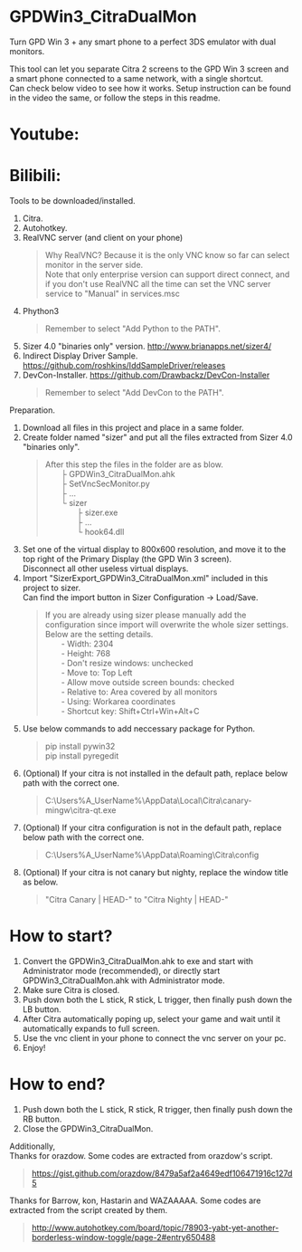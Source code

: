 # GPDWin3_CitraDualMon
Turn GPD Win 3 + any smart phone to a perfect 3DS emulator with dual monitors.

This tool can let you separate Citra 2 screens to the GPD Win 3 screen and a smart phone connected to a same network, with a single shortcut.  
Can check below video to see how it works. Setup instruction can be found in the video the same, or follow the steps in this readme.  
# Youtube:  

# Bilibili:  


Tools to be downloaded/installed.
1. Citra.
2. Autohotkey.
3. RealVNC server (and client on your phone)  
   > Why RealVNC? Because it is the only VNC know so far can select monitor in the server side.  
   > Note that only enterprise version can support direct connect, and if you don't use RealVNC all the time can set the VNC server service to "Manual" in services.msc  
4. Phython3
   > Remember to select "Add Python to the PATH".
5. Sizer 4.0 "binaries only" version. http://www.brianapps.net/sizer4/
6. Indirect Display Driver Sample. https://github.com/roshkins/IddSampleDriver/releases
7. DevCon-Installer. https://github.com/Drawbackz/DevCon-Installer
   > Remember to select "Add DevCon to the PATH".  

Preparation.
1. Download all files in this project and place in a same folder.
2. Create folder named "sizer" and put all the files extracted from Sizer 4.0 "binaries only".
   > After this step the files in the folder are as blow.  
     ├ GPDWin3_CitraDualMon.ahk  
     ├ SetVncSecMonitor.py  
     ├ ...  
     └ sizer  
       ├ sizer.exe  
       ├ ...  
       └ hook64.dll  
3. Set one of the virtual display to 800x600 resolution, and move it to the top right of the Primary Display (the GPD Win 3 screen).  
   Disconnect all other useless virtual displays.  
4. Import "SizerExport_GPDWin3_CitraDualMon.xml" included in this project to sizer.  
   Can find the import button in Sizer Configuration -> Load/Save.
   > If you are already using sizer please manually add the configuration since import will overwrite the whole sizer settings.  
     Below are the setting details.  
       - Width: 2304  
       - Height: 768  
       - Don't resize windows: unchecked  
       - Move to: Top Left  
       - Allow move outside screen bounds: checked  
       - Relative to: Area covered by all monitors  
       - Using: Workarea coordinates  
       - Shortcut key: Shift+Ctrl+Win+Alt+C  
5. Use below commands to add neccessary package for Python.
   > pip install pywin32  
     pip install pyregedit
6. (Optional) If your citra is not installed in the default path, replace below path with the correct one.
   > C:\Users\%A_UserName%\AppData\Local\Citra\canary-mingw\citra-qt.exe
7. (Optional) If your citra configuration is not in the default path, replace below path with the correct one.
   > C:\Users\%A_UserName%\AppData\Roaming\Citra\config
8. (Optional) If your citra is not canary but nighty, replace the window title as below.  
   > "Citra Canary | HEAD-" to "Citra Nighty | HEAD-"  

# How to start?
1. Convert the GPDWin3_CitraDualMon.ahk to exe and start with Administrator mode (recommended), or directly start GPDWin3_CitraDualMon.ahk with Administrator mode.
2. Make sure Citra is closed.
3. Push down both the L stick, R stick, L trigger, then finally push down the LB button.
4. After Citra automatically poping up, select your game and wait until it automatically expands to full screen.
5. Use the vnc client in your phone to connect the vnc server on your pc.
6. Enjoy!

# How to end?
1. Push down both the L stick, R stick, R trigger, then finally push down the RB button.
2. Close the GPDWin3_CitraDualMon.  
  
Additionally,  
Thanks for orazdow. Some codes are extracted from orazdow's script.
   > https://gist.github.com/orazdow/8479a5af2a4649edf106471916c127d5  

Thanks for Barrow, kon, Hastarin and WAZAAAAA. Some codes are extracted from the script created by them.
   > http://www.autohotkey.com/board/topic/78903-yabt-yet-another-borderless-window-toggle/page-2#entry650488
